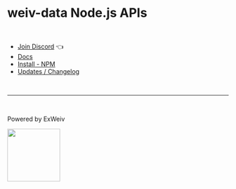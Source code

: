 # weiv-data Node.js APIs

<br>

- [Join Discord](https://discord.gg/pVYJjPKRm6) 👈
- [Docs](https://weiv-data.web.app/)
- [Install - NPM](https://www.npmjs.com/package/@exweiv/weiv-data)
- [Updates / Changelog](https://github.com/ExWeiv/weiv-data/blob/main/app/CHANGELOG.md)

<br>

---

<br>

Powered by ExWeiv

<img src="https://static.wixstatic.com/shapes/510eca_43b52053314d4ad689df41b907baef42.svg" width="120px">